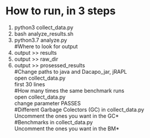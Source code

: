 # How to run, in 3 steps <br />
1. python3 collect_data.py <br />
2. bash analyze_results.sh <br />
3. python3.7 analyze.py <br />
#Where to look for output <br />
1. output >> results <br />
2. output >> raw_dir <br />
3. output >> prosessed_results <br />
#Change paths to java and Dacapo_jar, jRAPL <br />
open collect_data.py <br />
first 30 lines <br />
#How many times the same benchmark runs <br />
open collect_data.py <br />
change parameter PASSES <br />
#Different Garbage Colectors (GC) in collect_data.py <br />
Uncomment the ones you want in the GC*  
#Benchmarks in collect_data.py <br />
Uncomment the ones you want in the BM* <br />



